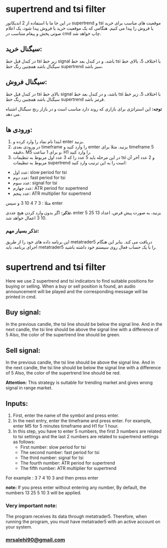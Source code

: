 # supertrend and tsi filter

در این جا ما با استفاده از 2 اندیکاتور supertrend و tsi موقعیت های مناسب برای خرید یا فروش را پیدا می کنیم.
هنگامی که یک موقعیت خرید یا فروش پیدا شود، یک اعلام صوتی پخش و پیغام متناسب در cmd چاپ خواهد شد.

## سیگنال خرید:
در کندل قبل خط tsi زیر خط signal باشد،
و در کندل بعد خط tsi با اختلاف 5، بالای خط سیگنال باشد 
همچنین رنگ خط supertrend سبز باشد.

## سیگنال فروش:
در کندل قبل خط tsi بالای خط signal باشد،
و در کندل بعد خط tsi با اختلاف 5، زیر خط سیگنال باشد 
همچنین رنگ خط supertrend قرمز باشد.

**توجه:**
این استراتژی برای بازاری که روند دارد مناسب است و در بازار رنج سیگنال اشتباه می دهد.

## ورودی ها:
1. ابتدا نام نماد را وارد کرده و enter بزنید.
2.  در ورودی بعدی timeframe را وارد کنید و emter بزنید.
مثلا برای timeframe 5 دقیقه، M5  و برای 1 ساعت، H1 را وارد کنید.
3.  در این مرحله باید 5 عدد را که 3 عدد اول مربوط به تنظیمات tsi و 2 عدد آخر آن مربوط به تنظیمات supertrend است را به این ترتیب وارد کنید:
   * عدد اول: slow period for tsi
   * عدد دوم: fast period for tsi
   * عدد سوم: signal for tsi
   * عدد چهارم: ATR period for supertrend
   * عدد پنجم: ATR multiplier for supertrend

مثلا :
3 7 4 10 3
و سپس enter

**تذکر:**
اگر بدون وارد کردن هیچ عددی، enter بزنید،
به صورت پیش فرض، اعداد 13 25 5 10 3 اعمال خواهد شد.

### تذکر بسیار مهم:
این برنامه داده های خود را از طریق metatrader5 دریافت می کند.
بنابر این هنگام  اجرای برنامه، باید metatrader5 را با یک حساب فعال روی سیستم خود داشته باشید.

# supertrend and tsi filter

Here we use 2 supertrend and tsi indicators to find suitable positions for buying or selling.
When a buy or sell position is found, an audio announcement will be played and the corresponding message will be printed in cmd.

## Buy signal:
In the previous candle, the tsi line should be below the signal line.
And in the next candle, the tsi line should be above the signal line with a difference of 5
Also, the color of the supertrend line should be green.

## Sell ​​signal:
In the previous candle, the tsi line should be above the signal line.
And in the next candle, the tsi line should be below the signal line with a difference of 5
Also, the color of the supertrend line should be red.

**Attention:**
This strategy is suitable for trending market and gives wrong signal in range market.

## Inputs:
1. First, enter the name of the symbol and press enter.
2. In the next entry, enter the timeframe and press enter.
For example, enter M5 for 5 minutes timeframe and H1 for 1 hour.
3. In this step, you have to enter 5 numbers, the first 3 numbers are related to tsi settings and the last 2 numbers are related to supertrend settings as follows:
   * First number: slow period for tsi
   * The second number: fast period for tsi
   * The third number: signal for tsi
   * The fourth number: ATR period for supertrend
   * The fifth number: ATR multiplier for supertrend

For example :
3 7 4 10 3
and then press enter

**note:**
If you press enter without entering any number,
By default, the numbers 13 25 5 10 3 will be applied.

### Very important note:
The program receives its data through metatrader5.
Therefore, when running the program, you must have metatrader5 with an active account on your system.

### mrsalehi90@gmail.com